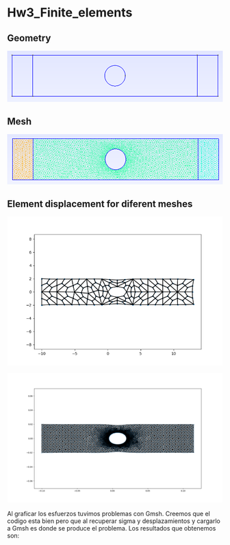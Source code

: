 # Hw3_Finite_elements
## Geometry
![Placa_geo](Placa_geo.png) 
## Mesh
![Placa](Placa.png) 
## Element displacement for diferent meshes
![disp1](Desp.png) 

![disp2](deformada.png) 

Al graficar los esfuerzos tuvimos problemas con Gmsh. Creemos que el codigo esta bien pero que al recuperar sigma y desplazamientos y cargarlo a Gmsh es donde se produce el problema. Los resultados que obtenemos son:

